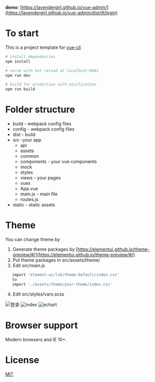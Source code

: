 **demo**: [https://lavendergirl.github.io/vue-admin/](https://lavendergirl.github.io/vue-admin/dist/#/login)

# To start

This is a project template for [vue-cli](https://github.com/vuejs/vue-cli)

``` bash
# install dependencies
npm install

# serve with hot reload at localhost:8081
npm run dev

# build for production with minification
npm run build

```

# Folder structure
* build - webpack config files
* config - webpack config files
* dist - build
* src -your app
    * api
    * assets
    * common
    * components - your vue components
    * mock
    * styles
    * views - your pages
    * vuex
    * App.vue
    * main.js - main file
    * routes.js
* static - static assets

# Theme
You can change theme by 
1. Generate theme packages by [https://elementui.github.io/theme-preview/#/](https://elementui.github.io/theme-preview/#/)
2. Put theme packages in src/assets/theme/
3. Edit src/main.js 
``` bash
   import 'element-ui/lib/theme-default/index.css'
   to
   import './assets/theme/your-theme/index.css'
```
4. Edit src/styles/vars.scss

![登录](https://i.loli.net/2018/09/18/5ba05e3161974.png)
![index](https://i.loli.net/2018/09/18/5ba05e661e6de.png)
![echart](https://i.loli.net/2018/09/18/5ba05e838ba49.png)

# Browser support

Modern browsers and IE 10+.

# License
[MIT](http://opensource.org/licenses/MIT)
